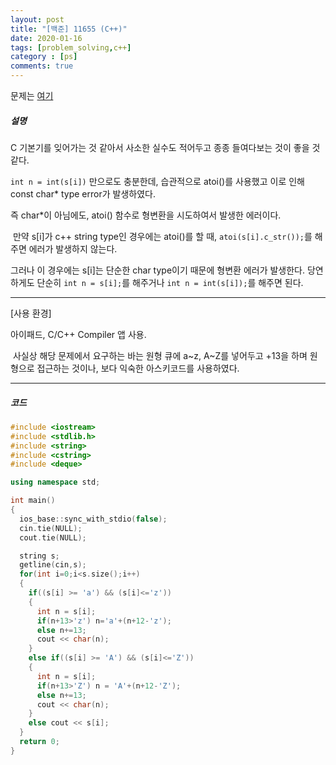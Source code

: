 ```yaml
---
layout: post
title: "[백준] 11655 (C++)"
date: 2020-01-16
tags: [problem_solving,c++]
category : [ps]
comments: true
---
```


문제는 [여기](https://www.acmicpc.net/problem/11655)

##### 설명

C 기본기를 잊어가는 것 같아서 사소한 실수도 적어두고 종종 들여다보는 것이 좋을 것 같다.

`int n = int(s[i])` 만으로도 충분한데, 습관적으로 atoi()를 사용했고 이로 인해 const char* type error가 발생하였다.  

즉 char*이 아님에도, atoi() 함수로 형변환을 시도하여서 발생한 에러이다.

​
만약 s[i]가 c++ string type인 경우에는 atoi()를 할 때, `atoi(s[i].c_str());`를 해주면 에러가 발생하지 않는다.

그러나 이 경우에는 s[i]는 단순한 char type이기 때문에 형변환 에러가 발생한다. 당연하게도 단순히 `int n = s[i];`를 해주거나 `int n = int(s[i]);`를 해주면 된다.

---
[사용 환경]

아이패드, C/C++ Compiler 앱 사용.

​
사실상 해당 문제에서 요구하는 바는 원형 큐에 a~z, A~Z를 넣어두고 +13을 하며 원형으로 접근하는 것이나, 보다 익숙한 아스키코드를 사용하였다.

---
##### 코드

``` c++
#include <iostream>
#include <stdlib.h>
#include <string>
#include <cstring>
#include <deque>

using namespace std;

int main()
{
  ios_base::sync_with_stdio(false);
  cin.tie(NULL);
  cout.tie(NULL);

  string s;
  getline(cin,s);
  for(int i=0;i<s.size();i++)
  {
    if((s[i] >= 'a') && (s[i]<='z'))
    {
      int n = s[i];
      if(n+13>'z') n='a'+(n+12-'z');
      else n+=13;
      cout << char(n);
    }
    else if((s[i] >= 'A') && (s[i]<='Z'))
    {
      int n = s[i];
      if(n+13>'Z') n = 'A'+(n+12-'Z');
      else n+=13;
      cout << char(n);
    }
    else cout << s[i];
  }
  return 0;
}
```
